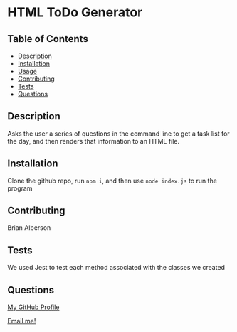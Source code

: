 # HTML ToDo Generator

## Table of Contents
- [Description](#description)
- [Installation](#installation)
- [Usage](#usage)
- [Contributing](#contributing)
- [Tests](#tests)
- [Questions](#questions)

## Description
Asks the user a series of questions in the command line to get a task list for the day, and then renders that information to an HTML file.

## Installation
Clone the github repo, run `npm i`, and then use `node index.js` to run the program

## Contributing
Brian Alberson

## Tests
We used Jest to test each method associated with the classes we created

## Questions

[My GitHub Profile](https://github.com/eschindev)

[Email me!](mailto:eschindler1993+dev@gmail.com)